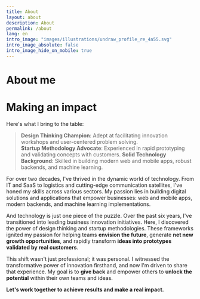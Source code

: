 ```yaml
---
title: About
layout: about
description: About
permalink: /about
lang: en
intro_image: "images/illustrations/undraw_profile_re_4a55.svg"
intro_image_absolute: false
intro_image_hide_on_mobile: true
---
```


# About me

# Making an impact

Here's what I bring to the table:

  > **Design Thinking Champion**: Adept at facilitating innovation workshops and user-centered problem solving.\
  > **Startup Methodology Advocate**: Experienced in rapid prototyping and validating concepts with customers.
  > **Solid Technology Background**: Skilled in building modern web and mobile apps, robust backends, and machine learning.
 
For over two decades, I've thrived in the dynamic world of technology. From IT and SaaS to logistics and cutting-edge communication satellites, I've honed my skills across various sectors. My passion lies in building digital solutions and applications that empower businesses: web and mobile apps, modern backends, and machine learning implementations.

And technology is just one piece of the puzzle. Over the past six years, I've transitioned into leading business innovation initiatives. Here, I discovered the power of design thinking and startup methodologies. These frameworks ignited my passion for helping teams **envision the future**, generate **net new growth opportunities**, and rapidly transform **ideas into prototypes validated by real customers**.

This shift wasn't just professional; it was personal. I witnessed the transformative power of innovation firsthand, and now I'm driven to share that experience. My goal is to **give back** and empower others to **unlock the potential** within their own teams and ideas.

**Let's work together to achieve results and make a real impact.**

